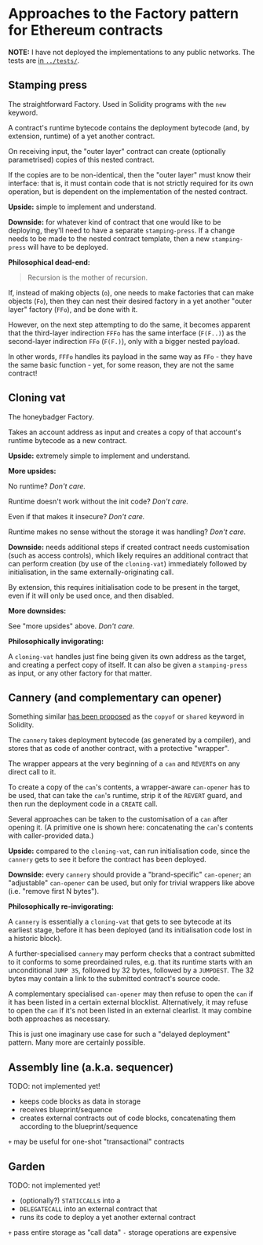 # Approaches to the Factory pattern for Ethereum contracts

**NOTE:** I have not deployed the implementations to any public networks.
The tests are [in `../tests/`][tests].

[tests]: ../tests

## Stamping press

The straightforward Factory. Used in Solidity programs with the `new`
keyword.

A contract's runtime bytecode contains the deployment bytecode (and, by
extension, runtime) of a yet another contract.

On receiving input, the "outer layer" contract can create (optionally
parametrised) copies of this nested contract.

If the copies are to be non-identical, then the "outer layer" must know
their interface: that is, it must contain code that is not strictly
required for its own operation, but is dependent on the implementation
of the nested contract.

**Upside:** simple to implement and understand.

**Downside:** for whatever kind of contract that one would
like to be deploying, they'll need to have a separate `stamping-press`.
If a change needs to be made to the nested contract template, then a
new `stamping-press` will have to be deployed.

**Philosophical dead-end:**

> Recursion is the mother of recursion.

If, instead of making objects (`o`), one needs to make factories that
can make objects (`Fo`), then they can nest their desired factory in a
yet another "outer layer" factory (`FFo`), and be done with it.

However, on the next step attempting to do the same, it becomes
apparent that the third-layer indirection `FFFo` has the same interface
(`F(F..)`) as the second-layer indirection `FFo` (`F(F.)`), only with a
bigger nested payload.

In other words, `FFFo` handles its payload in the same way as `FFo` -
they have the same basic function - yet, for some reason, they are not
the same contract!

## Cloning vat

The honeybadger Factory.

Takes an account address as input and creates a copy of that account's
runtime bytecode as a new contract.

**Upside:** extremely simple to implement and understand.

**More upsides:**

No runtime? _Don't care._

Runtime doesn't work without the init code? _Don't care._

Even if that makes it insecure? _Don't care._

Runtime makes no sense without the storage it was handling? _Don't
care._

**Downside:** needs additional steps if created contract needs
customisation (such as access controls), which likely requires
an additional contract that can perform creation (by use of the
`cloning-vat`) immediately followed by initialisation, in the same
externally-originating call.

By extension, this requires initialisation code to be present in the
target, even if it will only be used once, and then disabled.

**More downsides:**

See "more upsides" above. _Don't care._

**Philosophically invigorating:**

A `cloning-vat` handles just fine being given its own address as the
target, and creating a perfect copy of itself. It can also be given
a `stamping-press` as input, or any other factory for that matter.

## Cannery (and complementary can opener)

Something similar [has been proposed][shared] as the `copyof` or
`shared` keyword in Solidity.

[shared]: https://github.com/ethereum/solidity/issues/2296

The `cannery` takes deployment bytecode (as generated by a compiler),
and stores that as code of another contract, with a protective
"wrapper".

The wrapper appears at the very beginning of a `can` and `REVERT`s
on any direct call to it.

To create a copy of the `can`'s contents, a wrapper-aware `can-opener`
has to be used, that can take the `can`'s runtime, strip it of the
`REVERT` guard, and then run the deployment code in a `CREATE` call.

Several approaches can be taken to the customisation of a `can`
after opening it. (A primitive one is shown here: concatenating the
`can`'s contents with caller-provided data.)

**Upside:** compared to the `cloning-vat`, can run initialisation
code, since the `cannery` gets to see it before the contract has
been deployed.

**Downside:** every `cannery` should provide a "brand-specific"
`can-opener`; an "adjustable" `can-opener` can be used, but only
for trivial wrappers like above (i.e. "remove first N bytes").

**Philosophically re-invigorating:**

A `cannery` is essentially a `cloning-vat` that gets to see bytecode
at its earliest stage, before it has been deployed (and its
initialisation code lost in a historic block).

A further-specialised `cannery` may perform checks that a contract
submitted to it conforms to some preordained rules, e.g. that its
runtime starts with an unconditional `JUMP 35`, followed by 32 bytes,
followed by a `JUMPDEST`. The 32 bytes may contain a link to the
submitted contract's source code.

A complementary specialised `can-opener` may then refuse to open the
`can` if it has been listed in a certain external blocklist.
Alternatively, it may refuse to open the `can` if it's not been listed
in an external clearlist. It may combine both approaches as necessary.

This is just one imaginary use case for such a "delayed deployment"
pattern. Many more are certainly possible.

## Assembly line (a.k.a. sequencer)

TODO: not implemented yet!

* keeps code blocks as data in storage
* receives blueprint/sequence
* creates external contracts out of code blocks, concatenating them
  according to the blueprint/sequence

`+` may be useful for one-shot "transactional" contracts

## Garden

TODO: not implemented yet!

* (optionally?) `STATICCALL`s into a
* `DELEGATECALL` into an external contract that
* runs its code to deploy a yet another external contract

`+` pass entire storage as "call data"
`-` storage operations are expensive

